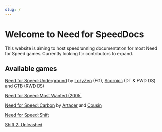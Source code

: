 ```yaml
---
slug: /
---
```


# Welcome to Need for SpeedDocs

This website is aiming to host speedrunning documentation for most Need for Speed games. Currently looking for contributors to expand.

## Available games

[Need for Speed: Underground](/ug1) by [LokyZen](https://www.speedrun.com/users/LokyZen) (FG), [Scorpion](https://www.youtube.com/@hornoaca) (DT & FWD DS) and [GTB](https://www.youtube.com/@gamerthebanning) (RWD DS)

[Need for Speed: Most Wanted (2005)](/mw05)

[Need for Speed: Carbon](/carbon) by [Artacer](https://www.speedrun.com/users/Artacer) and [Cousin](https://www.speedrun.com/users/Cousin)

[Need for Speed: Shift](/shift)

[Shift 2: Unleashed](/shift2)
